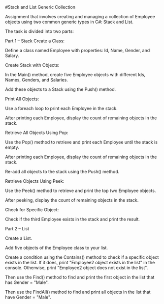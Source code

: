 #Stack and List Generic Collection

Assignment that involves creating and managing a collection of Employee objects using two common generic types in C#: Stack and List. 

The task is divided into two parts:

Part 1 – Stack
Create a Class:

Define a class named Employee with properties: Id, Name, Gender, and Salary.

Create Stack with Objects:

In the Main() method, create five Employee objects with different Ids, Names, Genders, and Salaries.

Add these objects to a Stack using the Push() method.

Print All Objects:

Use a foreach loop to print each Employee in the stack.

After printing each Employee, display the count of remaining objects in the stack.

Retrieve All Objects Using Pop:

Use the Pop() method to retrieve and print each Employee until the stack is empty.

After printing each Employee, display the count of remaining objects in the stack.

Re-add all objects to the stack using the Push() method.

Retrieve Objects Using Peek:

Use the Peek() method to retrieve and print the top two Employee objects.

After peeking, display the count of remaining objects in the stack.

Check for Specific Object:

Check if the third Employee exists in the stack and print the result.


Part 2 – List

Create a List.

Add five objects of the Employee class to your list.

Create a condition using the Contains() method to check if a specific object exists in the list. If it does, print "Employee2 object exists in the list" in the console. Otherwise, print "Employee2 object does not exist in the list".

Then use the Find() method to find and print the first object in the list that has Gender = "Male".

Then use the FindAll() method to find and print all objects in the list that have Gender = "Male".
